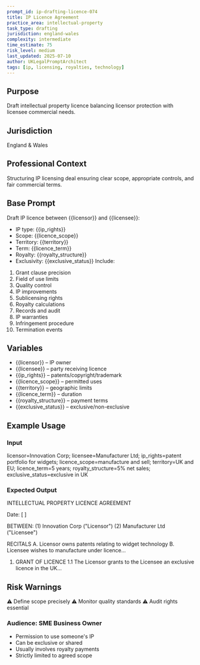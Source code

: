 ```yaml
---
prompt_id: ip-drafting-licence-074
title: IP Licence Agreement
practice_area: intellectual-property
task_type: drafting
jurisdiction: england-wales
complexity: intermediate
time_estimate: 75
risk_level: medium
last_updated: 2025-07-10
author: UKLegalPromptArchitect
tags: [ip, licensing, royalties, technology]
---
```


## Purpose
Draft intellectual property licence balancing licensor protection with licensee commercial needs.

## Jurisdiction
England & Wales

## Professional Context
Structuring IP licensing deal ensuring clear scope, appropriate controls, and fair commercial terms.

## Base Prompt
Draft IP licence between {{licensor}} and {{licensee}}:
- IP type: {{ip_rights}}
- Scope: {{licence_scope}}
- Territory: {{territory}}
- Term: {{licence_term}}
- Royalty: {{royalty_structure}}
- Exclusivity: {{exclusive_status}}
Include:
1. Grant clause precision
2. Field of use limits
3. Quality control
4. IP improvements
5. Sublicensing rights
6. Royalty calculations
7. Records and audit
8. IP warranties
9. Infringement procedure
10. Termination events

## Variables
- {{licensor}} – IP owner
- {{licensee}} – party receiving licence
- {{ip_rights}} – patents/copyright/trademark
- {{licence_scope}} – permitted uses
- {{territory}} – geographic limits
- {{licence_term}} – duration
- {{royalty_structure}} – payment terms
- {{exclusive_status}} – exclusive/non-exclusive

## Example Usage
### Input
licensor=Innovation Corp; licensee=Manufacturer Ltd; ip_rights=patent portfolio for widgets; licence_scope=manufacture and sell; territory=UK and EU; licence_term=5 years; royalty_structure=5% net sales; exclusive_status=exclusive in UK

### Expected Output
INTELLECTUAL PROPERTY LICENCE AGREEMENT

Date: [  ]

BETWEEN:
(1) Innovation Corp ("Licensor")
(2) Manufacturer Ltd ("Licensee")

RECITALS
A. Licensor owns patents relating to widget technology
B. Licensee wishes to manufacture under licence...

1. GRANT OF LICENCE
1.1 The Licensor grants to the Licensee an exclusive licence in the UK...

## Risk Warnings
⚠️ Define scope precisely
⚠️ Monitor quality standards
⚠️ Audit rights essential

### Audience: SME Business Owner
- Permission to use someone's IP
- Can be exclusive or shared
- Usually involves royalty payments
- Strictly limited to agreed scope

